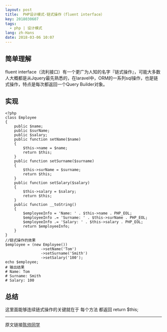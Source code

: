 ```yaml
---
layout: post
title:  PHP设计模式-链式操作（fluent interface）
key: 2018030607
tags:
  - php | 设计模式
lang: zh-Hans
date: 2018-03-06 10:07
---
```


## 简单理解

fluent interface（流利接口）有一个更广为人知的名字『链式操作』，可能大多数人大概都是从Jquery最先熟悉的，在laravel中，ORM的一系列sql操作，也是链式操作，特点是每次都返回一个Query Builder对象。

## 实现

```$xslt
<?php
class Employee
{
    public $name;
    public $surName; 
    public $salary;
    public function setName($name)
    {
        $this->name = $name;
        return $this;
    }
    public function setSurname($surname)
    {
        $this->surName = $surname;
        return $this;
    }
    public function setSalary($salary)
    {
        $this->salary = $salary;
        return $this;
    }
    public function __toString()
    {
        $employeeInfo = 'Name: ' . $this->name . PHP_EOL;
        $employeeInfo .= 'Surname: ' . $this->surName . PHP_EOL;
        $employeeInfo .= 'Salary: ' . $this->salary . PHP_EOL;
        return $employeeInfo;
    }
}
//链式操作的效果
$employee = (new Employee())
                ->setName('Tom')
                ->setSurname('Smith')
                ->setSalary('100');
echo $employee;
# 输出结果
# Name: Tom
# Surname: Smith
# Salary: 100
```

## 总结

这里面能够连续链式操作的关键就在于 每个方法 都返回 return $this;

***

原文链接[陈帅同学](http://imshuai.cn/php/131.html)

